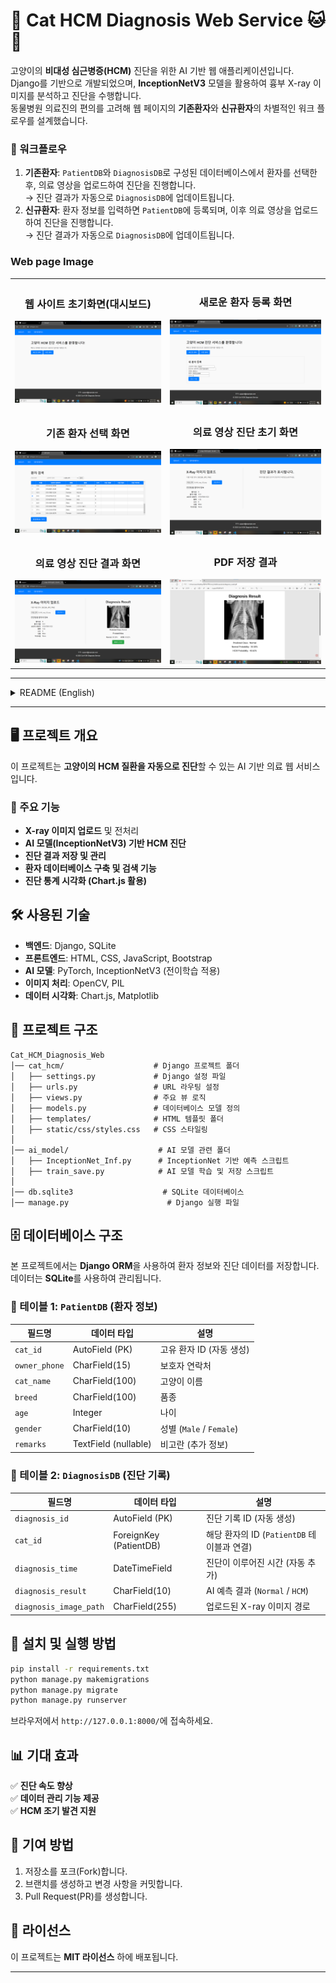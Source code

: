 # 🏥 Cat HCM Diagnosis Web Service 🐱💓

고양이의 **비대성 심근병증(HCM)** 진단을 위한 AI 기반 웹 애플리케이션입니다.  
Django를 기반으로 개발되었으며, **InceptionNetV3** 모델을 활용하여 흉부 X-ray 이미지를 분석하고 진단을 수행합니다.  
동물병원 의료진의 편의를 고려해 웹 페이지의 **기존환자**와 **신규환자**의 차별적인 워크 플로우를 설계했습니다.

### 🔄 워크플로우
1. **기존환자**: `PatientDB`와 `DiagnosisDB`로 구성된 데이터베이스에서 환자를 선택한 후, 의료 영상을 업로드하여 진단을 진행합니다.  
   → 진단 결과가 자동으로 `DiagnosisDB`에 업데이트됩니다.
2. **신규환자**: 환자 정보를 입력하면 `PatientDB`에 등록되며, 이후 의료 영상을 업로드하여 진단을 진행합니다.  
   → 진단 결과가 자동으로 `DiagnosisDB`에 업데이트됩니다.

### Web page Image
<table>
<tr>
    <td align="center">
        <h3>웹 사이트 초기화면(대시보드)</h3>
        <img src="./Screenshots/01_Dashboard.png" />
    </td>
    <td align="center">
        <h3>새로운 환자 등록 화면</h3>
        <img src="./Screenshots/02_1_New.png" />
    </td>
</tr>
<tr>
    <td align="center">
        <h3>기존 환자 선택 화면 </h3>
        <img src="./Screenshots/02_2_Old.png" />
    </td>
      <td align="center">
        <h3>의료 영상 진단 초기 화면</h3>
        <img src="./Screenshots/03_1_BeforPr.png" />
    </td>
</tr>
<tr>
    <td align="center">
        <h3>의료 영상 진단 결과 화면</h3>
        <img src="./Screenshots/03_2_AfterPr.png" />
    </td>
      <td align="center">
        <h3>PDF 저장 결과</h3>
        <img src="./Screenshots/04_PDF.png" />
    </td>
</tr>
</table>

---

<details>
<summary>README (English)</summary>

## 🖥️ Project Overview
This is an **AI-based web application** for diagnosing **Hypertrophic Cardiomyopathy (HCM) in cats** using chest X-ray images.

## 🔄 Workflow
1. Existing Patients: Select a patient from the `PatientDB` and `DiagnosisDB`, upload a medical image, and proceed with diagnosis.→ The diagnosis result is automatically updated in `DiagnosisDB`.

2. New Patients: Enter patient details to update the `PatientDB`, then upload a medical image for diagnosis.→ The diagnosis result is automatically updated in `DiagnosisDB`.

   
### 🔹 Key Features
- **X-ray Image Upload & Preprocessing**
- **AI Model (InceptionNetV3) for HCM Diagnosis**
- **Diagnosis Result Storage & Management**
- **Patient Database & Search Features**
- **Diagnostic Statistics Visualization (Chart.js)**

## 🛠️ Technologies Used
- **Backend**: Django, SQLite
- **Frontend**: HTML, CSS, JavaScript, Bootstrap
- **AI Model**: PyTorch, InceptionNetV3 (Transfer Learning Applied)
- **Image Processing**: OpenCV, PIL
- **Data Visualization**: Chart.js, Matplotlib

## 📂 Project Structure
```
Cat_HCM_Diagnosis_Web
│── cat_hcm/                    # Django Project Folder
│   ├── settings.py             # Django Settings
│   ├── urls.py                 # URL Routing
│   ├── views.py                # Core Views
│   ├── models.py               # Database Models
│   ├── templates/              # HTML Templates
│   ├── static/css/styles.css   # CSS Styling
│
│── ai_model/                    # AI Model Folder
│   ├── InceptionNet_Inf.py      # InceptionNet Prediction Script
│   ├── train_save.py            # AI Model Training Script
│
│── db.sqlite3                    # SQLite Database
│── manage.py                      # Django Execution File
```

## 🗄️ Database Structure
This project uses **Django ORM** to store patient information and diagnostic data. The data is managed using **SQLite**.

### **📌 Table 1: `PatientDB` (Patient Information)**  
| Field Name   | Data Type   | Description |
|--------------|------------|-------------|
| `cat_id`    | AutoField (PK) | Unique Patient ID (Auto-generated) |
| `owner_phone` | CharField(15) | Owner's Contact Number |
| `cat_name`  | CharField(100) | Cat's Name |
| `breed`     | CharField(100) | Breed |
| `age`       | Integer | Age |
| `gender`    | CharField(10) | Gender (`Male` / `Female`) |
| `remarks`   | TextField (nullable) | Additional Notes |

### **📌 Table 2: `DiagnosisDB` (Diagnosis Records)**  
| Field Name   | Data Type   | Description |
|--------------|------------|-------------|
| `diagnosis_id` | AutoField (PK) | Diagnosis Record ID (Auto-generated) |
| `cat_id`    | ForeignKey (PatientDB) | Related Patient ID (Linked to `PatientDB` Table) |
| `diagnosis_time` | DateTimeField | Timestamp of Diagnosis (Auto-generated) |
| `diagnosis_result` | CharField(10) | AI Prediction Result (`Normal` / `HCM`) |
| `diagnosis_image_path` | CharField(255) | Uploaded X-ray Image Path |


## 🚀 Installation & Execution
```bash
pip install -r requirements.txt
python manage.py makemigrations
python manage.py migrate
python manage.py runserver
```

Access the web application at `http://127.0.0.1:8000/`.

## 📊 Expected Benefits
✅ **Faster Diagnosis with AI**  
✅ **Efficient Data Management**  
✅ **Early Detection of HCM**  

## 🤝 Contribution Guide
1. Fork the repository.
2. Create a new branch and commit your changes.
3. Submit a Pull Request (PR).

## 📝 License
This project is distributed under the **MIT License**.

</details>

---
## 🖥️ 프로젝트 개요
이 프로젝트는 **고양이의 HCM 질환을 자동으로 진단**할 수 있는 AI 기반 의료 웹 서비스입니다.

### 🔹 주요 기능
- **X-ray 이미지 업로드** 및 전처리
- **AI 모델(InceptionNetV3) 기반 HCM 진단**
- **진단 결과 저장 및 관리**
- **환자 데이터베이스 구축 및 검색 기능**
- **진단 통계 시각화 (Chart.js 활용)**

## 🛠️ 사용된 기술
- **백엔드**: Django, SQLite
- **프론트엔드**: HTML, CSS, JavaScript, Bootstrap
- **AI 모델**: PyTorch, InceptionNetV3 (전이학습 적용)
- **이미지 처리**: OpenCV, PIL
- **데이터 시각화**: Chart.js, Matplotlib

## 📂 프로젝트 구조
```
Cat_HCM_Diagnosis_Web
│── cat_hcm/                    # Django 프로젝트 폴더
│   ├── settings.py             # Django 설정 파일
│   ├── urls.py                 # URL 라우팅 설정
│   ├── views.py                # 주요 뷰 로직
│   ├── models.py               # 데이터베이스 모델 정의
│   ├── templates/              # HTML 템플릿 폴더
│   ├── static/css/styles.css   # CSS 스타일링
│
│── ai_model/                    # AI 모델 관련 폴더
│   ├── InceptionNet_Inf.py      # InceptionNet 기반 예측 스크립트
│   ├── train_save.py            # AI 모델 학습 및 저장 스크립트
│
│── db.sqlite3                    # SQLite 데이터베이스
│── manage.py                      # Django 실행 파일
```

## 🗄️ 데이터베이스 구조
본 프로젝트에서는 **Django ORM**을 사용하여 환자 정보와 진단 데이터를 저장합니다. 데이터는 **SQLite**를 사용하여 관리됩니다.

### **📌 테이블 1: `PatientDB` (환자 정보)**  
| 필드명         | 데이터 타입   | 설명                         |
|--------------|------------|-----------------------------|
| `cat_id`    | AutoField (PK) | 고유 환자 ID (자동 생성) |
| `owner_phone` | CharField(15) | 보호자 연락처 |
| `cat_name`  | CharField(100) | 고양이 이름 |
| `breed`     | CharField(100) | 품종 |
| `age`       | Integer | 나이 |
| `gender`    | CharField(10) | 성별 (`Male` / `Female`) |
| `remarks`   | TextField (nullable) | 비고란 (추가 정보) |

### **📌 테이블 2: `DiagnosisDB` (진단 기록)**  
| 필드명         | 데이터 타입   | 설명                         |
|--------------|------------|-----------------------------|
| `diagnosis_id` | AutoField (PK) | 진단 기록 ID (자동 생성) |
| `cat_id`    | ForeignKey (PatientDB) | 해당 환자의 ID (`PatientDB` 테이블과 연결) |
| `diagnosis_time` | DateTimeField | 진단이 이루어진 시간 (자동 추가) |
| `diagnosis_result` | CharField(10) | AI 예측 결과 (`Normal` / `HCM`) |
| `diagnosis_image_path` | CharField(255) | 업로드된 X-ray 이미지 경로 |


## 🚀 설치 및 실행 방법
```bash
pip install -r requirements.txt
python manage.py makemigrations
python manage.py migrate
python manage.py runserver
```

브라우저에서 `http://127.0.0.1:8000/`에 접속하세요.

## 📊 기대 효과
✅ **진단 속도 향상**  
✅ **데이터 관리 기능 제공**  
✅ **HCM 조기 발견 지원**  

## 🤝 기여 방법
1. 저장소를 포크(Fork)합니다.
2. 브랜치를 생성하고 변경 사항을 커밋합니다.
3. Pull Request(PR)를 생성합니다.

## 📝 라이선스
이 프로젝트는 **MIT 라이선스** 하에 배포됩니다.

---
